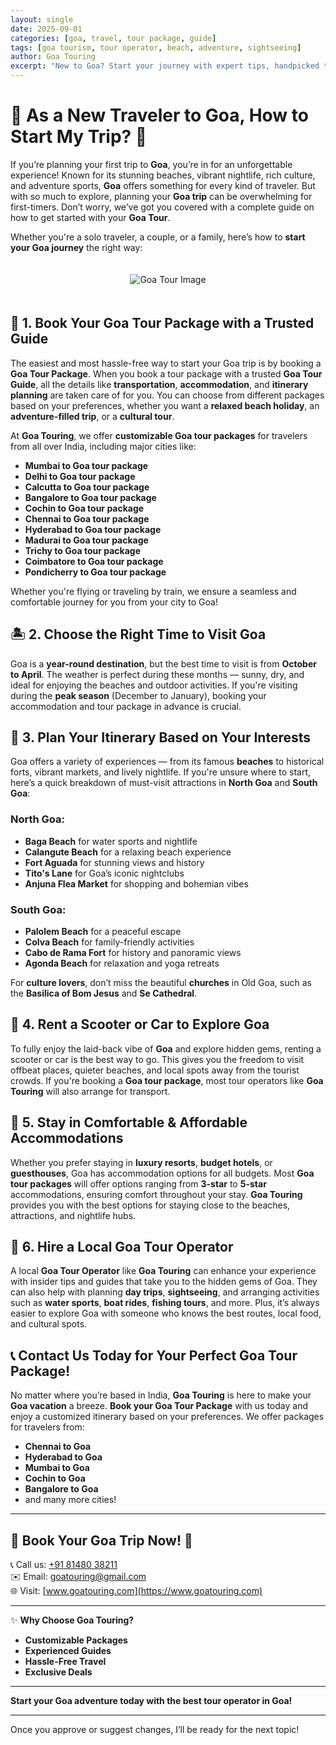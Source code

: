 ```yaml
---
layout: single
date: 2025-09-01
categories: [goa, travel, tour package, guide]
tags: [goa tourism, tour operator, beach, adventure, sightseeing]
author: Goa Touring
excerpt: "New to Goa? Start your journey with expert tips, handpicked tour packages, and local insights from Goa’s leading tour guide. Explore with ease!"
---
```


# 🌴 **As a New Traveler to Goa, How to Start My Trip?** 🌴

If you’re planning your first trip to **Goa**, you’re in for an unforgettable experience! Known for its stunning beaches, vibrant nightlife, rich culture, and adventure sports, **Goa** offers something for every kind of traveler. But with so much to explore, planning your **Goa trip** can be overwhelming for first-timers. Don’t worry, we’ve got you covered with a complete guide on how to get started with your **Goa Tour**.

Whether you're a solo traveler, a couple, or a family, here’s how to **start your Goa journey** the right way:

<div align="center">
  <img src="https://www.goatouring.com/bimages/image1.jpg" alt="Goa Tour Image" style="max-width:100%; height:auto; margin: 20px 0;">
</div>

## 🚗 **1. Book Your Goa Tour Package with a Trusted Guide**

The easiest and most hassle-free way to start your Goa trip is by booking a **Goa Tour Package**. When you book a tour package with a trusted **Goa Tour Guide**, all the details like **transportation**, **accommodation**, and **itinerary planning** are taken care of for you. You can choose from different packages based on your preferences, whether you want a **relaxed beach holiday**, an **adventure-filled trip**, or a **cultural tour**.

At **Goa Touring**, we offer **customizable Goa tour packages** for travelers from all over India, including major cities like:

- **Mumbai to Goa tour package**  
- **Delhi to Goa tour package**  
- **Calcutta to Goa tour package**  
- **Bangalore to Goa tour package**  
- **Cochin to Goa tour package**  
- **Chennai to Goa tour package**  
- **Hyderabad to Goa tour package**  
- **Madurai to Goa tour package**  
- **Trichy to Goa tour package**  
- **Coimbatore to Goa tour package**  
- **Pondicherry to Goa tour package**  

Whether you're flying or traveling by train, we ensure a seamless and comfortable journey for you from your city to Goa!

## 🏝️ **2. Choose the Right Time to Visit Goa**

Goa is a **year-round destination**, but the best time to visit is from **October to April**. The weather is perfect during these months — sunny, dry, and ideal for enjoying the beaches and outdoor activities. If you're visiting during the **peak season** (December to January), booking your accommodation and tour package in advance is crucial.

## 🌅 **3. Plan Your Itinerary Based on Your Interests**

Goa offers a variety of experiences — from its famous **beaches** to historical forts, vibrant markets, and lively nightlife. If you're unsure where to start, here’s a quick breakdown of must-visit attractions in **North Goa** and **South Goa**:

### **North Goa:**
- **Baga Beach** for water sports and nightlife  
- **Calangute Beach** for a relaxing beach experience  
- **Fort Aguada** for stunning views and history  
- **Tito's Lane** for Goa’s iconic nightclubs  
- **Anjuna Flea Market** for shopping and bohemian vibes  

### **South Goa:**
- **Palolem Beach** for a peaceful escape  
- **Colva Beach** for family-friendly activities  
- **Cabo de Rama Fort** for history and panoramic views  
- **Agonda Beach** for relaxation and yoga retreats  

For **culture lovers**, don’t miss the beautiful **churches** in Old Goa, such as the **Basilica of Bom Jesus** and **Se Cathedral**.

## 🛵 **4. Rent a Scooter or Car to Explore Goa**

To fully enjoy the laid-back vibe of **Goa** and explore hidden gems, renting a scooter or car is the best way to go. This gives you the freedom to visit offbeat places, quieter beaches, and local spots away from the tourist crowds. If you're booking a **Goa tour package**, most tour operators like **Goa Touring** will also arrange for transport.

## 🏨 **5. Stay in Comfortable & Affordable Accommodations**

Whether you prefer staying in **luxury resorts**, **budget hotels**, or **guesthouses**, Goa has accommodation options for all budgets. Most **Goa tour packages** will offer options ranging from **3-star** to **5-star** accommodations, ensuring comfort throughout your stay. **Goa Touring** provides you with the best options for staying close to the beaches, attractions, and nightlife hubs.

## 💼 **6. Hire a Local Goa Tour Operator**

A local **Goa Tour Operator** like **Goa Touring** can enhance your experience with insider tips and guides that take you to the hidden gems of Goa. They can also help with planning **day trips**, **sightseeing**, and arranging activities such as **water sports**, **boat rides**, **fishing tours**, and more. Plus, it’s always easier to explore Goa with someone who knows the best routes, local food, and cultural spots.

## 📞 **Contact Us Today for Your Perfect Goa Tour Package!**

No matter where you’re based in India, **Goa Touring** is here to make your **Goa vacation** a breeze. **Book your Goa Tour Package** with us today and enjoy a customized itinerary based on your preferences. We offer packages for travelers from:

- **Chennai to Goa**
- **Hyderabad to Goa**
- **Mumbai to Goa**
- **Cochin to Goa**
- **Bangalore to Goa**
- and many more cities!

---

## 🌟 **Book Your Goa Trip Now!** 🌟  
📞 Call us: [+91 81480 38211](tel:+918148038211)  
✉️ Email: [goatouring@gmail.com](mailto:goatouring@gmail.com)  
🌐 Visit: [www.goatouring.com](https://www.goatouring.com)

---

✨ **Why Choose Goa Touring?**  
- **Customizable Packages**  
- **Experienced Guides**  
- **Hassle-Free Travel**  
- **Exclusive Deals**

---

**Start your Goa adventure today with the best tour operator in Goa!**

---

Once you approve or suggest changes, I’ll be ready for the next topic!
